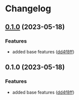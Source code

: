 # Changelog

## [0.1.0](https://github.com/dreamorosi/npm-download-count-client/compare/v0.1.0...v0.1.0) (2023-05-18)


### Features

* added base features ([dd4f8ff](https://github.com/dreamorosi/npm-download-count-client/commit/dd4f8ffbad8cbf3703d93f3f211d7a56b37762a2))

## 0.1.0 (2023-05-18)


### Features

* added base features ([dd4f8ff](https://github.com/dreamorosi/npm-download-count-client/commit/dd4f8ffbad8cbf3703d93f3f211d7a56b37762a2))
